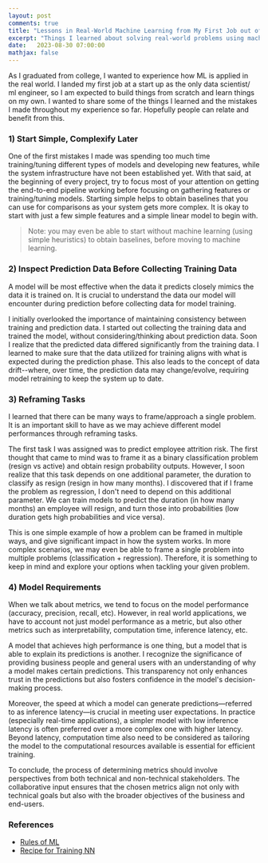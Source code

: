 ```yaml
---
layout: post
comments: true
title: "Lessons in Real-World Machine Learning from My First Job out of College"
excerpt: "Things I learned about solving real-world problems using machine learning at my first job out of college."
date:   2023-08-30 07:00:00
mathjax: false
---
```


As I graduated from college, I wanted to experience how ML is applied in the real world. I landed my first job at a start up as the only data scientist/ ml engineer, so I am expected to build things from scratch and learn things on my own. I wanted to share some of the things I learned and the mistakes I made throughout my experience so far. Hopefully people can relate and benefit from this.

### 1) Start Simple, Complexify Later
One of the first mistakes I made was spending too much time training/tuning different types of models and developing new features, while the system infrastructure have not been established yet. With that said, at the beginning of every project, try to focus most of your attention on getting the end-to-end pipeline working before focusing on gathering features or training/tuning models. Starting simple helps to obtain baselines that you can use for comparisons as your system gets more complex. It is okay to start with just a few simple features and a simple linear model to begin with.

> Note: you may even be able to start without machine learning (using simple heuristics) to obtain baselines, before moving to machine learning.

### 2) Inspect Prediction Data Before Collecting Training Data
A model will be most effective when the data it predicts closely mimics the data it is trained on. It is crucial to understand the data our model will encounter during prediction before collecting data for model training.

I initially overlooked the importance of maintaining consistency between training and prediction data. I started out collecting the training data and trained the model, without considering/thinking about prediction data. Soon I realize that the predicted data differed significantly from the training data. I learned to make sure that the data utilized for training aligns with what is expected during the prediction phase. This also leads to the concept of data drift--where, over time, the prediction data may change/evolve, requiring model retraining to keep the system up to date.

### 3) Reframing Tasks
I learned that there can be many ways to frame/approach a single problem. It is an important skill to have as we may achieve different model performances through reframing tasks. 

The first task I was assigned was to predict employee attrition risk. The first thought that came to mind was to frame it as a binary classification problem (resign vs active) and obtain resign probability outputs. However, I soon realize that this task depends on one additional parameter, the duration to classify as resign (resign in how many months). I discovered that if I frame the problem as regression, I don't need to depend on this additional parameter. We can train models to predict the duration (in how many months) an employee will resign, and turn those into probabilities (low duration gets high probabilities and vice versa).

This is one simple example of how a problem can be framed in multiple ways, and give significant impact in how the system works. In more complex scenarios, we may even be able to frame a single problem into multiple problems (classification + regression). Therefore, it is something to keep in mind and explore your options when tackling your given problem.

### 4) Model Requirements
When we talk about metrics, we tend to focus on the model performance (accuracy, precision, recall, etc). However, in real world applications, we have to account not just model performance as a metric, but also other metrics such as interpretability, computation time, inference latency, etc. 

A model that achieves high performance is one thing, but a model that is able to explain its predictions is another. I recognize the significance of providing business people and general users with an understanding of why a model makes certain predictions. This transparency not only enhances trust in the predictions but also fosters confidence in the model's decision-making process.

Moreover, the speed at which a model can generate predictions—referred to as inference latency—is crucial in meeting user expectations. In practice (especially real-time applications), a simpler model with low inference latency is often preferred over a more complex one with higher latency. Beyond latency, computation time also need to be considered as tailoring the model to the computational resources available is essential for efficient training.

To conclude, the process of determining metrics should involve perspectives from both technical and non-technical stakeholders. The collaborative input ensures that the chosen metrics align not only with technical goals but also with the broader objectives of the business and end-users.

<!-- ### 3) Improving Data vs Model
Most of the time, it is always best to spend your time improving the data quality to increase model performance. No matter how advanced the model architecture you use, if the data is trash, the result will be trash. On the other hand, having high quality data and features will produce great results even with simple models. 

I learn that getting high-quality data requires significant amount of time. Real-world data is often messy and complicated. We need to first give a thorough inspection of our data and understand how it is stored in order to extract useful features.  -->

<!-- Sometimes even though we have the right features, we also have to pay attention to data accuracy, completeness, consistency, and timeliness. Sometimes there are mis entries that cause our features not to be as useful as expected. -->
<!-- Be patient, start simple, then iteratively complexify and improve your data quality.  -->

### References
- [Rules of ML](https://developers.google.com/machine-learning/guides/rules-of-ml)
- [Recipe for Training NN](http://karpathy.github.io/2019/04/25/recipe/)
